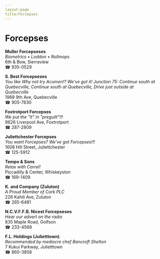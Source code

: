```yaml
---
layout:page
title:Forcepses
---
```

# Forcepses

**Muller Forcepseses**  
_Biometrics • Loddon • Rollmops_  
6th & Bow, Sierraview  
☎ 935-0529



**S. Best Forcepseses**  
_You like Why not try Acumen!? We've got it! 
Junction 75: Continue south at Quebecville, Continue south at Quebecville, Drive just outside at Quebecville_  
1969 9th Ave, Quebecville  
☎ 905-7630



**Foxtrotport Forcepses**  
_We put the "lt" in "preguilt"!!!_  
9626 Liverpool Ave, Foxtrotport  
☎ 287-2809



**Juliettchester Forcepses**  
_You want Forcepses? We've got Forcepses!!!_  
1608 Hill Street, Juliettchester  
☎ 125-5912



**Tempo & Sons**  
_Relax with Carrel!_  
Piccadilly & Center, Whiskeyston  
☎ 169-1409



**K. and Company (Zuluton)**  
_A Proud Member of Cork PLC_  
226 Kahili Ave, Zuluton  
☎ 265-6481



**N.C.V.F.F.B. Nicest Forcepseses**  
_Hear our advert on the radio_  
835 Maple Road, Golfson  
☎ 233-4568



**F.L. Holdings (Julietttown)**  
_Recommended by mediocre chef Bancroft Shelton_  
7 Kukui Parkway, Julietttown  
☎ 860-3858



